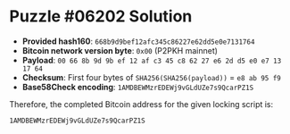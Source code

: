 # Puzzle #06202 Solution

- **Provided hash160**: `668b9d9bef12afc345c86227e62dd5e0e7131764`
- **Bitcoin network version byte**: `0x00` (P2PKH mainnet)
- **Payload**: `00 66 8b 9d 9b ef 12 af c3 45 c8 62 27 e6 2d d5 e0 e7 13 17 64`
- **Checksum**: First four bytes of `SHA256(SHA256(payload))` = `e8 ab 95 f9`
- **Base58Check encoding**: `1AMDBEWMzrEDEWj9vGLdUZe7s9QcarPZ1S`

Therefore, the completed Bitcoin address for the given locking script is:

```
1AMDBEWMzrEDEWj9vGLdUZe7s9QcarPZ1S
```
